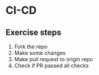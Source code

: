 # CI-CD

## Exercise steps
1. Fork the repo
2. Make some changes
3. Make pull request to origin repo
4. Check if PR passed all checks
